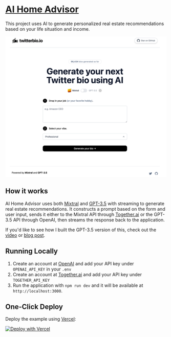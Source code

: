 # [AI Home Advisor](https://www.home-ai-advisor.vercel.com/)

This project uses AI to generate personalized real estate recommendations based on your life situation and income.

[![AI Home Advisor](./public/screenshot.png)](https://www.aihomeadvisor.io)

## How it works

AI Home Advisor uses both [Mixtral](https://mistral.ai/news/mixtral-of-experts/) and [GPT-3.5](https://openai.com/api/) with streaming to generate real estate recommendations. It constructs a prompt based on the form and user input, sends it either to the Mixtral API through [Together.ai](https://www.together.ai/) or the GPT-3.5 API through OpenAI, then streams the response back to the application.

If you'd like to see how I built the GPT-3.5 version of this, check out the [video](https://youtu.be/JcE-1xzQTE0) or [blog post](https://vercel.com/blog/gpt-3-app-next-js-vercel-edge-functions).

## Running Locally

1. Create an account at [OpenAI](https://beta.openai.com/account/api-keys) and add your API key under `OPENAI_API_KEY` in your `.env`
2. Create an account at [Together.ai](https://www.together.ai/) and add your API key under `TOGETHER_API_KEY`
3. Run the application with `npm run dev` and it will be available at `http://localhost:3000`.

## One-Click Deploy

Deploy the example using [Vercel](https://vercel.com?utm_source=github&utm_medium=readme&utm_campaign=vercel-examples):

[![Deploy with Vercel](https://vercel.com/button)](https://vercel.com/new/clone?repository-url=https://github.com/YourUsername/aihomeadvisor&env=OPENAI_API_KEY,TOGETHER_API_KEY&project-name=ai-home-advisor&repo-name=aihomeadvisor)